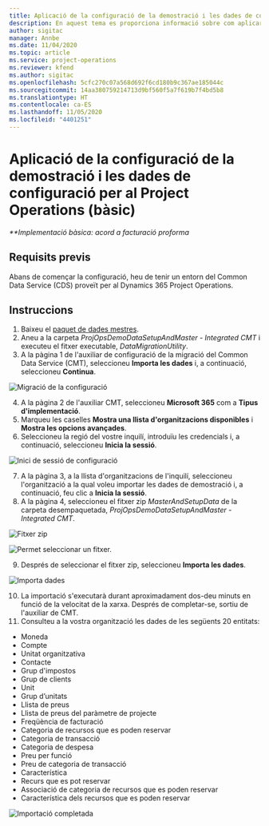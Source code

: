 ```yaml
---
title: Aplicació de la configuració de la demostració i les dades de configuració (bàsic)
description: En aquest tema es proporciona informació sobre com aplicar la configuració de la demostració i les dades de configuració per al Project Operations.
author: sigitac
manager: Annbe
ms.date: 11/04/2020
ms.topic: article
ms.service: project-operations
ms.reviewer: kfend
ms.author: sigitac
ms.openlocfilehash: 5cfc270c07a568d692f6cd180b9c367ae185044c
ms.sourcegitcommit: 14aa380759214713d9bf560f5a7f619b7f4bd5b8
ms.translationtype: HT
ms.contentlocale: ca-ES
ms.lasthandoff: 11/05/2020
ms.locfileid: "4401251"
---
```

# <a name="apply-demo-setup-and-configuration-data-for-project-operations---lite"></a>Aplicació de la configuració de la demostració i les dades de configuració per al Project Operations (bàsic) 

_**Implementació bàsica: acord a facturació proforma_

## <a name="prerequisites"></a>Requisits previs

Abans de començar la configuració, heu de tenir un entorn del Common Data Service (CDS) proveït per al Dynamics 365 Project Operations.


## <a name="instructions"></a>Instruccions

1. Baixeu el [paquet de dades mestres](https://download.microsoft.com/download/3/4/1/341bf279-a64f-4baa-af31-ce624859b518/ProjOpsSampleSetupData%20-%20CE%20only%20CMT.zip). 
2. Aneu a la carpeta *ProjOpsDemoDataSetupAndMaster - Integrated CMT* i executeu el fitxer executable, *DataMigrationUtility*.
3. A la pàgina 1 de l'auxiliar de configuració de la migració del Common Data Service (CMT), seleccioneu **Importa les dades** i, a continuació, seleccioneu **Continua**.

![Migració de la configuració](./media/1ConfigurationMigration.png)

4. A la pàgina 2 de l'auxiliar CMT, seleccioneu **Microsoft 365** com a **Tipus d'implementació**.
5. Marqueu les caselles **Mostra una llista d'organitzacions disponibles** i **Mostra les opcions avançades**.
6. Seleccioneu la regió del vostre inquilí, introduïu les credencials i, a continuació, seleccioneu **Inicia la sessió**.

![Inici de sessió de configuració](./media/2ConfigurationSignin.png)

7. A la pàgina 3, a la llista d'organitzacions de l'inquilí, seleccioneu l'organització a la qual voleu importar les dades de demostració i, a continuació, feu clic a **Inicia la sessió**.
8. A la pàgina 4, seleccioneu el fitxer zip *MasterAndSetupData* de la carpeta desempaquetada, *ProjOpsDemoDataSetupAndMaster - Integrated CMT*.

![Fitxer zip](./media/3ZipFile.png)

![Permet seleccionar un fitxer.](./media/4SelectAFile.png)

9. Després de seleccionar el fitxer zip, seleccioneu **Importa les dades**.

![Importa dades](./media/5ImportData.png)

10. La importació s'executarà durant aproximadament dos-deu minuts en funció de la velocitat de la xarxa. Després de completar-se, sortiu de l'auxiliar de CMT. 
11. Consulteu a la vostra organització les dades de les següents 20 entitats:

-   Moneda
-   Compte
-   Unitat organitzativa
-   Contacte
-   Grup d'impostos
-   Grup de clients
-   Unit
-   Grup d’unitats
-   Llista de preus
-   Llista de preus del paràmetre de projecte 
-   Freqüència de facturació
-   Categoria de recursos que es poden reservar
-   Categoria de transacció
-   Categoria de despesa
-   Preu per funció
-   Preu de categoria de transacció
-   Característica
-   Recurs que es pot reservar
-   Associació de categoria de recursos que es poden reservar
-   Característica dels recursos que es poden reservar

![Importació completada](./media/6CompleteImport.png)
